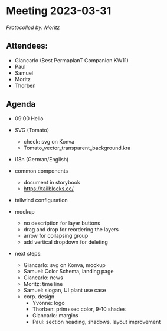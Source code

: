 # Meeting 2023-03-31

_Protocolled by: Moritz_

## Attendees:

-   Giancarlo (Best PermaplanT Companion KW11)
-   Paul
-   Samuel
-   Moritz
-   Thorben

## Agenda

-   09:00 Hello
-   SVG (Tomato)
    - check: svg on Konva
    - Tomato_vector_transparent_background.kra
-   i18n (German/English)
-   common components
    - document in storybook
    - https://tailblocks.cc/
-   tailwind configuration
-   mockup
    - no description for layer buttons
    - drag and drop for reordering the layers
    - arrow for collapsing group
    - add vertical dropdown for deleting


- next steps:
  - Giancarlo: svg on Konva, mockup
  - Samuel: Color Schema, landing page
  - Giancarlo: news
  - Moritz: time line
  - Samuel: slogan, UI plant use case
  - corp. design
    - Yvonne: logo
    - Thorben: prim+sec color, 9-10 shades
    - Giancarlo: margins
    - Paul: section heading, shadows, layout improvement
